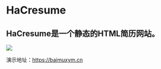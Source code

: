# HaCresume
## HaCresume是一个静态的HTML简历网站。

![](https://images-1253198264.cos.ap-guangzhou.myqcloud.com/image-20201011214916243.png)

演示地址：https://baimuxym.cn




